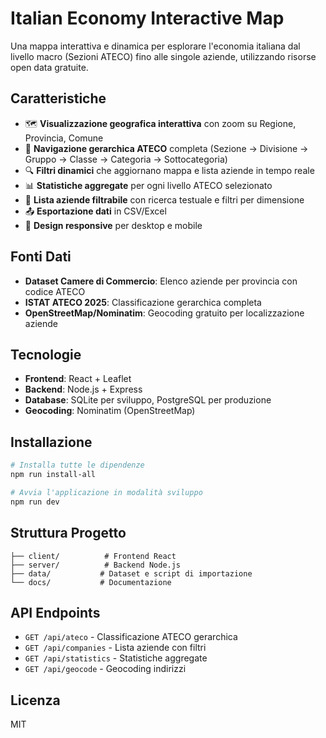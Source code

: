 # Italian Economy Interactive Map

Una mappa interattiva e dinamica per esplorare l'economia italiana dal livello macro (Sezioni ATECO) fino alle singole aziende, utilizzando risorse open data gratuite.

## Caratteristiche

- 🗺️ **Visualizzazione geografica interattiva** con zoom su Regione, Provincia, Comune
- 🌳 **Navigazione gerarchica ATECO** completa (Sezione → Divisione → Gruppo → Classe → Categoria → Sottocategoria)
- 🔍 **Filtri dinamici** che aggiornano mappa e lista aziende in tempo reale
- 📊 **Statistiche aggregate** per ogni livello ATECO selezionato
- 🏢 **Lista aziende filtrabile** con ricerca testuale e filtri per dimensione
- 📤 **Esportazione dati** in CSV/Excel
- 📱 **Design responsive** per desktop e mobile

## Fonti Dati

- **Dataset Camere di Commercio**: Elenco aziende per provincia con codice ATECO
- **ISTAT ATECO 2025**: Classificazione gerarchica completa
- **OpenStreetMap/Nominatim**: Geocoding gratuito per localizzazione aziende

## Tecnologie

- **Frontend**: React + Leaflet
- **Backend**: Node.js + Express
- **Database**: SQLite per sviluppo, PostgreSQL per produzione
- **Geocoding**: Nominatim (OpenStreetMap)

## Installazione

```bash
# Installa tutte le dipendenze
npm run install-all

# Avvia l'applicazione in modalità sviluppo
npm run dev
```

## Struttura Progetto

```
├── client/          # Frontend React
├── server/          # Backend Node.js
├── data/           # Dataset e script di importazione
└── docs/           # Documentazione
```

## API Endpoints

- `GET /api/ateco` - Classificazione ATECO gerarchica
- `GET /api/companies` - Lista aziende con filtri
- `GET /api/statistics` - Statistiche aggregate
- `GET /api/geocode` - Geocoding indirizzi

## Licenza

MIT
